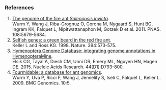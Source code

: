 ### References

1.  [The genome of the fire ant *Solenopsis
    invicta*](http://europepmc.org/abstract/MED/21282665).\
    Wurm Y, Wang J, Riba-Grognuz O, Corona M, Nygaard S, Hunt BG, Ingram
    KK, Falquet L, Nipitwattanaphon M, Gotzek D et al. 2011. PNAS.
    108:5679-5684.
2.  [Selfish genes: a green beard in the red fire
    ant](http://dx.doi.org/10.1038/29064).\
    Keller L and Ross KG. 1998. Nature. 394:573-575.
3.  [Hymenoptera Genome Database: integrating genome annotations in HymenopteraMine](https://europepmc.org/article/MED/26578564).\
    Elsik CG, Tayal A, Diesh CM, Unni DR, Emery ML, Nguyen HN, Hagen DE. 2015. Nucleic Acids
    Research. 44(D1):D793-800.
4.  [Fourmidable: a database for ant
    genomics](http://europepmc.org/abstract/MED/19126223).\
    Wurm Y, Uva P, Ricci F, Wang J, Jemielity S, Iseli C, Falquet L,
    Keller L. 2009. BMC Genomics. 10:5.
